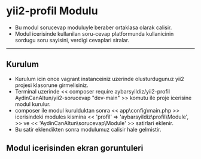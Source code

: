 # yii2-profil Modulu

- Bu modul sorucevap moduluyle beraber ortaklasa olarak calisir.
- Modul icerisinde kullanilan soru-cevap platformunda kullanicinin sordugu soru sayisini, verdigi cevaplari siralar.
<hr>

## Kurulum

- Kurulum icin once vagrant instanceiniz uzerinde olusturdugunuz yii2 projesi klasorune girmelisiniz.
- Terminal uzerinde << composer require aybarsyildiz/yii2-profil AydinCanAltun/yii2-sorucevap "dev-main"  >> komutu ile proje icerisine modul kurulur.
- composer ile modul kurulduktan sonra << app\config\main.php >> icerisindeki modules kismina << 'profil' => 'aybarsyildiz\profil\Module', >> ve << 'AydinCanAltun\sorucevap\Module' >> satirlari eklenir.
- Bu satir eklendikten sonra modulumuz calisir hale gelmistir.

## Modul icerisinden ekran goruntuleri


